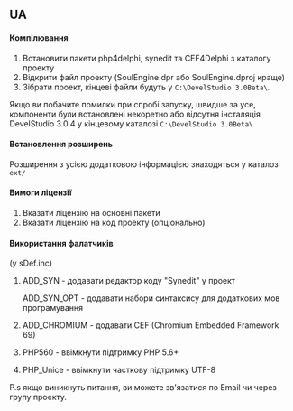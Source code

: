 ## UA
#### Компілювання
1. Встановити пакети php4delphi, synedit та CEF4Delphi з каталогу проекту
2. Відкрити файл проекту (SoulEngine.dpr або SoulEngine.dproj краще)
3. Зібрати проект, кінцеві файли будуть у `C:\DevelStudio 3.0Beta\`.

Якщо ви побачите помилки при спробі запуску, швидше за усе, компоненти
були встановлені некоретно або відсутня інсталяція DevelStudio 3.0.4 
у кінцевому каталозі `C:\DevelStudio 3.0Beta\`


#### Встановлення розширень
Розширення з усією додатковою інформацією знаходяться у каталозі `ext/`

#### Вимоги ліцензії
1. Вказати ліцензію на основні пакети
2. Вказати ліцензію на код проекту (опціонально)

#### Використання фалатчиків
(у sDef.inc)
1) ADD_SYN - додавати редактор коду "Synedit" у проект

   ADD_SYN_OPT - додавати набори синтаксису для додаткових мов програмування
2) ADD_CHROMIUM - додавати CEF (Chromium Embedded Framework 69)
3) PHP560 - ввімкнути підтримку PHP 5.6+
4) PHP_Unice - ввімкнути часткову підтримку UTF-8

P.s якщо виникнуть питання, ви можете зв'язатися по Email чи через групу проекту.
